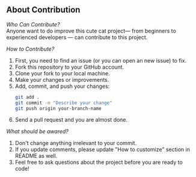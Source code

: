 ## About Contribution

_Who Can Contribute?_  
Anyone want to do improve this cute cat project— from beginners to experienced developers — can contribute to this project.

_How to Contribute?_

1. First, you need to find an issue (or you can open an new issue) to fix.
2. Fork this repository to your GitHub account.
3. Clone your fork to your local machine.
4. Make your changes or improvements.
5. Add, commit, and push your changes:
   ```bash
   git add .
   git commit -m "Describe your change"
   git push origin your-branch-name
   ```
6. Send a pull request and you are almost done.

_What should be awared?_

1. Don't change anything irrelevant to your commit.
2. If you update comments, please update "How to customize" section in README as well.
3. Feel free to ask questions about the project before you are ready to code!